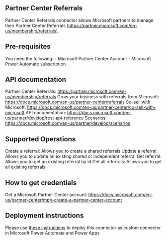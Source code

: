 ﻿
## Partner Center Referrals
Partner Center Referrals connector allows Microsoft partners to manage their Partner Center Referrals (https://partner.microsoft.com/en-us/membership/referrals).


## Pre-requisites
You need the following:
	- Microsoft Partner Center Account
	- Microsoft Power Automate subscription


## API documentation
Partner Center Referrals: https://partner.microsoft.com/en-us/membership/referrals
Grow your business with referrals from Microsoft: https://docs.microsoft.com/en-us/partner-center/referrals
Co-sell with Microsoft: https://docs.microsoft.com/en-us/partner-center/co-sell-with-microsoft
API documentation: https://docs.microsoft.com/en-us/partner/develop/rest-api-reference
Scenarios: https://docs.microsoft.com/en-us/partner/develop/scenarios


## Supported Operations
Create a referral: Allows you to create a shared referrals
Update a referral: Allows you to update an existing shared or independent referral
Get referral: Allows you to get an existing referral by id
Get all referrals: Allows you to get all existing referrals

## How to get credentials
Get a Microsoft Partner Center account: https://docs.microsoft.com/en-us/partner-center/mpn-create-a-partner-center-account


## Deployment instructions
Please use [these instructions](https://docs.microsoft.com/en-us/connectors/custom-connectors/paconn-cli) to deploy this connector as custom connector in Microsoft Power Automate and Power Apps